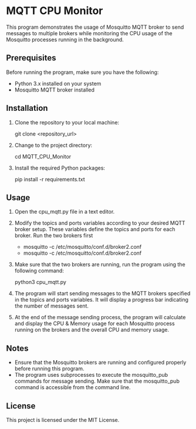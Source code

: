 # MQTT CPU Monitor


This program demonstrates the usage of Mosquitto MQTT broker to send messages to multiple brokers while monitoring the CPU usage of the Mosquitto processes running in the background.

## Prerequisites

Before running the program, make sure you have the following:

- Python 3.x installed on your system
- Mosquitto MQTT broker installed

## Installation

1. Clone the repository to your local machine:

     git clone <repository_url>

2. Change to the project directory:

     cd MQTT_CPU_Monitor

3. Install the required Python packages:

    pip install -r requirements.txt

## Usage

 1. Open the cpu_mqtt.py file in a text editor.

 2. Modify the topics and ports variables according to your desired MQTT broker setup. These variables define the topics and ports for each broker.
     Run the two brokers first
     - mosquitto -c /etc/mosquitto/conf.d/broker2.conf
     - mosquitto -c /etc/mosquitto/conf.d/broker2.conf

 3. Make sure that the two brokers are running, run the program using the following command:

     python3 cpu_mqtt.py

4. The program will start sending messages to the MQTT brokers specified in the topics and ports variables. It will display a progress bar indicating the number of messages sent.

5. At the end of the message sending process, the program will calculate and display the CPU & Memory usage for each Mosquitto process running on the brokers and the overall CPU and memory usage.

## Notes

- Ensure that the Mosquitto brokers are running and configured properly before running this program.
- The program uses subprocesses to execute the mosquitto_pub commands for message sending. Make sure that the mosquitto_pub command is accessible from the command line.

## License

This project is licensed under the MIT License.
